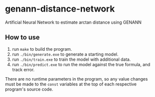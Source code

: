 # genann-distance-network
Artificial Neural Network to estimate arctan distance using GENANN

## How to use

1. run ```make``` to build the program.
2. run ```./bin/generate.exe``` to generate a starting model.
3. run ```./bin/train.exe``` to train the model with additional data.
4. run ```./bin/predict.exe``` to run the model against the true formula, and track error.

There are no runtime parameters in the program, so any value changes must be made to the ```const``` variables at the top of each respective program's source code.